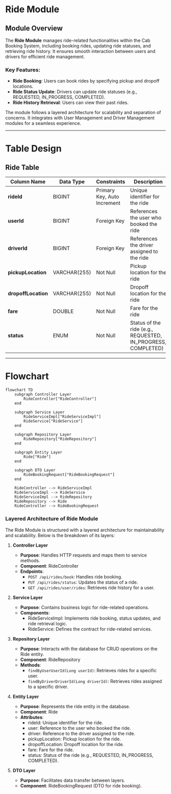 # Ride Module 

## Module Overview 
The **Ride Module** manages ride-related functionalities within the Cab Booking System, including booking rides, updating ride statuses, and retrieving ride history. It ensures smooth interaction between users and drivers for efficient ride management.

### Key Features:
- **Ride Booking**: Users can book rides by specifying pickup and dropoff locations.
- **Ride Status Update**: Drivers can update ride statuses (e.g., REQUESTED, IN_PROGRESS, COMPLETED).
- **Ride History Retrieval**: Users can view their past rides.

The module follows a layered architecture for scalability and separation of concerns. It integrates with User Management and Driver Management modules for a seamless experience.

---

# Table Design

## Ride Table
| Column Name       | Data Type         | Constraints                  | Description                     |
|-------------------|-------------------|------------------------------|---------------------------------|
| **rideId**        | BIGINT            | Primary Key, Auto Increment  | Unique identifier for the ride |
| **userId**        | BIGINT            | Foreign Key                  | References the user who booked the ride |
| **driverId**      | BIGINT            | Foreign Key                  | References the driver assigned to the ride |
| **pickupLocation**| VARCHAR(255)      | Not Null                     | Pickup location for the ride   |
| **dropoffLocation**| VARCHAR(255)     | Not Null                     | Dropoff location for the ride  |
| **fare**          | DOUBLE            | Not Null                     | Fare for the ride              |
| **status**        | ENUM              | Not Null                     | Status of the ride (e.g., REQUESTED, IN_PROGRESS, COMPLETED) |

---

# Flowchart 

```mermaid
flowchart TD
    subgraph Controller Layer
        RideController["RideController"]
    end

    subgraph Service Layer
        RideServiceImpl["RideServiceImpl"]
        RideService["RideService"]
    end

    subgraph Repository Layer
        RideRepository["RideRepository"]
    end

    subgraph Entity Layer
        Ride["Ride"]
    end

    subgraph DTO Layer
        RideBookingRequest["RideBookingRequest"]
    end

    RideController --> RideServiceImpl
    RideServiceImpl --> RideService
    RideServiceImpl --> RideRepository
    RideRepository --> Ride
    RideController --> RideBookingRequest
```

### Layered Architecture of Ride Module
The Ride Module is structured with a layered architecture for maintainability and scalability. Below is the breakdown of its layers:

1. **Controller Layer**
   - **Purpose**: Handles HTTP requests and maps them to service methods.
   - **Component**: RideController
   - **Endpoints**:
     - `POST /api/rides/book`: Handles ride booking.
     - `PUT /api/rides/status`: Updates the status of a ride.
     - `GET /api/rides/user/rides`: Retrieves ride history for a user.

2. **Service Layer**
   - **Purpose**: Contains business logic for ride-related operations.
   - **Components**:
     - RideServiceImpl: Implements ride booking, status updates, and ride retrieval logic.
     - RideService: Defines the contract for ride-related services.

3. **Repository Layer**
   - **Purpose**: Interacts with the database for CRUD operations on the Ride entity.
   - **Component**: RideRepository
   - **Methods**:
     - `findByUserUserId(Long userId)`: Retrieves rides for a specific user.
     - `findByDriverDriverId(Long driverId)`: Retrieves rides assigned to a specific driver.

4. **Entity Layer**
   - **Purpose**: Represents the ride entity in the database.
   - **Component**: Ride
   - **Attributes**:
     - rideId: Unique identifier for the ride.
     - user: Reference to the user who booked the ride.
     - driver: Reference to the driver assigned to the ride.
     - pickupLocation: Pickup location for the ride.
     - dropoffLocation: Dropoff location for the ride.
     - fare: Fare for the ride.
     - status: Status of the ride (e.g., REQUESTED, IN_PROGRESS, COMPLETED).

5. **DTO Layer**
   - **Purpose**: Facilitates data transfer between layers.
   - **Component**: RideBookingRequest (DTO for ride booking).